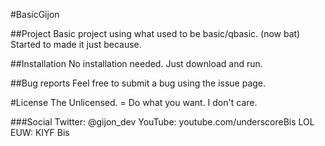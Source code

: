 #BasicGijon

##Project
Basic project using what used to be basic/qbasic. (now bat)
Started to made it just because.

##Installation
No installation needed. Just download and run.

##Bug reports
Feel free to submit a bug using the issue page.

#License 
The Unlicensed. = Do what you want. I don't care.

###Social
Twitter: @gijon_dev
YouTube: youtube.com/underscoreBis
LOL EUW: KIYF Bis
